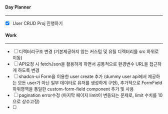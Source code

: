 
#### Day Planner
---
- [x] User CRUD Proj 진행하기


#### Work
---
- [ ] 디렉터리구조 변경 (기본제공하지 않는 커스텀 및 유틸 디렉터리를 src 하위로 이동)
- [ ] API요청 시 fetchJson을 활용하게 하면서 공통적으로 환경변수 URL을 접근하게 하도록 변경
- [ ] shadcn-ui Form을 이용한 user create 추가 (dummy user api에서 제공하는 모든 user가 아닌 일부 데이터로 유저를 생성하게 구현), 추가적으로 FormField 하위영역을 통일한 custom-form-field component 추가 및 사용 
- [ ] pagination error수정 (마지막 페이지 limit이 변동되는 문제로, limit 수치를 10으로 상수고정)
- [ ] 